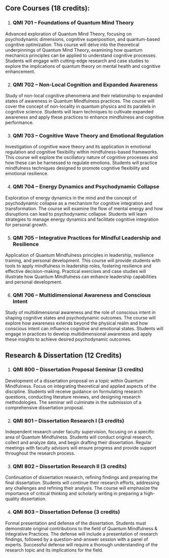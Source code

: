 
## **Core Courses (18 credits):**

1. ### **QMI 701 – Foundations of Quantum Mind Theory**

Advanced exploration of Quantum Mind Theory, focusing on psychodynamic dimensions, cognitive superposition, and quantum-based cognitive optimization. This course will delve into the theoretical underpinnings of Quantum Mind Theory, examining how quantum mechanics principles can be applied to understand cognitive processes. Students will engage with cutting-edge research and case studies to explore the implications of quantum theory on mental health and cognitive enhancement.

2. ### **QMI 702 – Non-Local Cognition and Expanded Awareness**

Study of non-local cognitive phenomena and their relationship to expanded states of awareness in Quantum Mindfulness practices. The course will cover the concept of non-locality in quantum physics and its parallels in cognitive science. Students will learn techniques to cultivate expanded awareness and apply these practices to enhance mindfulness and cognitive performance.

3. ### **QMI 703 – Cognitive Wave Theory and Emotional Regulation**

Investigation of cognitive wave theory and its application in emotional regulation and cognitive flexibility within mindfulness-based frameworks. This course will explore the oscillatory nature of cognitive processes and how these can be harnessed to regulate emotions. Students will practice mindfulness techniques designed to promote cognitive flexibility and emotional resilience.

4. ### **QMI 704 – Energy Dynamics and Psychodynamic Collapse**

Exploration of energy dynamics in the mind and the concept of psychodynamic collapse as a mechanism for cognitive integration and transformation. The course will examine the flow of mental energy and how disruptions can lead to psychodynamic collapse. Students will learn strategies to manage energy dynamics and facilitate cognitive integration for personal growth.

5. ### **QMI 705 – Integrative Practices for Mindful Leadership and Resilience**

Application of Quantum Mindfulness principles in leadership, resilience training, and personal development. This course will provide students with tools to apply mindfulness in leadership roles, fostering resilience and effective decision-making. Practical exercises and case studies will illustrate how Quantum Mindfulness can enhance leadership capabilities and personal development.

6. ### **QMI 706 – Multidimensional Awareness and Conscious Intent**

Study of multidimensional awareness and the role of conscious intent in shaping cognitive states and psychodynamic outcomes. The course will explore how awareness extends beyond the physical realm and how conscious intent can influence cognitive and emotional states. Students will engage in practices to develop multidimensional awareness and apply these insights to achieve desired psychodynamic outcomes.

## **Research & Dissertation (12 Credits)**

1. ### **QMI 800 – Dissertation Proposal Seminar** (3 credits)

Development of a dissertation proposal on a topic within Quantum Mindfulness. Focus on integrating theoretical and applied aspects of the discipline. Students will receive guidance on formulating research questions, conducting literature reviews, and designing research methodologies. The seminar will culminate in the submission of a comprehensive dissertation proposal.

2. ### **QMI 801 – Dissertation Research I** (3 credits)

Independent research under faculty supervision, focusing on a specific area of Quantum Mindfulness. Students will conduct original research, collect and analyze data, and begin drafting their dissertation. Regular meetings with faculty advisors will ensure progress and provide support throughout the research process.

3. ### **QMI 802 – Dissertation Research II** (3 credits)

Continuation of dissertation research, refining findings and preparing the final dissertation. Students will continue their research efforts, addressing any challenges and refining their analysis. The course will emphasize the importance of critical thinking and scholarly writing in preparing a high-quality dissertation.

4. ### **QMI 803 – Dissertation Defense** (3 credits)

Formal presentation and defense of the dissertation. Students must demonstrate original contributions to the field of Quantum Mindfulness & Integrative Practices. The defense will include a presentation of research findings, followed by a question-and-answer session with a panel of experts. Successful defense will require a thorough understanding of the research topic and its implications for the field.

